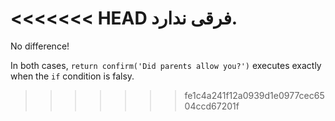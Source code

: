 <<<<<<< HEAD
فرقی ندارد.
=======
No difference!

In both cases, `return confirm('Did parents allow you?')` executes exactly when the `if` condition is falsy.
>>>>>>> fe1c4a241f12a0939d1e0977cec6504ccd67201f
